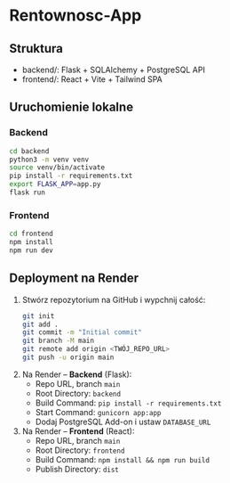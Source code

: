 # Rentownosc-App

## Struktura
- backend/: Flask + SQLAlchemy + PostgreSQL API
- frontend/: React + Vite + Tailwind SPA

## Uruchomienie lokalne

### Backend
```bash
cd backend
python3 -m venv venv
source venv/bin/activate
pip install -r requirements.txt
export FLASK_APP=app.py
flask run
```

### Frontend
```bash
cd frontend
npm install
npm run dev
```

## Deployment na Render

1. Stwórz repozytorium na GitHub i wypchnij całość:
   ```bash
   git init
   git add .
   git commit -m "Initial commit"
   git branch -M main
   git remote add origin <TWÓJ_REPO_URL>
   git push -u origin main
   ```
2. Na Render – **Backend** (Flask):
   - Repo URL, branch `main`
   - Root Directory: `backend`
   - Build Command: `pip install -r requirements.txt`
   - Start Command: `gunicorn app:app`
   - Dodaj PostgreSQL Add-on i ustaw `DATABASE_URL`
3. Na Render – **Frontend** (React):
   - Repo URL, branch `main`
   - Root Directory: `frontend`
   - Build Command: `npm install && npm run build`
   - Publish Directory: `dist`